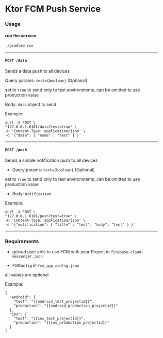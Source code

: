 # Ktor FCM Push Service

### Usage

#### run the service

`./gradlew run`

---

#### `POST /data`

Sends a data push to all devices

Query params: `test={boolean}` (Optional)

set to `true` to send only to test environments, can be omitted to use production value

Body: `data` object to send

Example:
```
curl -X POST \
"127.0.0.1:8181/data?test=true" \
-H 'Content-Type: application/json' \
-d '{"data": { "name" : "test" } }'
```
---

#### `POST /push`

Sends a simple notification push to all devices

* Query params: `test={boolean}` (Optional)

set to `true` to send only to test environments, can be omitted to use production value

* Body: `Notification`

Example:
```
curl -X POST \
"127.0.0.1:8181/push?test=true" \
-H 'Content-Type: application/json' \
-d '{"notification": { "title" : "test", "body": "test" } }'
```
---

### Requirements

* gcloud user able to use FCM with your Project in `firebase-cloud-messenger.json`

* `FCMConfig` in `fcm_app_config.json`

all values are optional

Example:
```
{
  "android": {
    "test": "{{android_test_projectid}}",
    "production": "{{android_production_projectid}}"
  },
  "ios": {
    "test": "{{ios_test_projectid}}",
    "production": "{{ios_production_projectid}}"
  }
}
```
